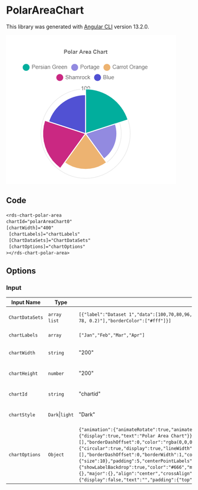 # PolarAreaChart

This library was generated with [Angular CLI](https://github.com/angular/angular-cli) version 13.2.0.

<p align="left">
<img src="../../assets/polarchart.png" alt="polarchart"/>
<p/>

## Code

`<rds-chart-polar-area`    
  `chartId="polarAreaChart0"`  
  `[chartWidth]="400"`  
 ` [chartLabels]="chartLabels"`  
 ` [ChartDataSets]="ChartDataSets"`  
 ` [chartOptions]="chartOptions"`  
`></rds-chart-polar-area> `  

## Options
### Input
<!-- prettier-ignore -->
| Input Name                  | Type                             |Example| Description                                                                  |
| --------------------------- | -------------------------------- |------------| ---------------------------------------------------------------------------- |
| `ChartDataSets`             | `array list`        |`[{"label":"Dataset 1","data":[100,70,80,96,87,77],"backgroundColor":["rgba(255, 99, 132, 0.2)","rgba(54, 162, 235, 0.2)","rgba(255, 206, 86, 0.2)","rgba(75, 192, 192, 0.2)","rgba(153, 102, 255, 0.2)","rgba(167, 145, 78, 0.2)"],"borderColor":["#fff"]}]`|Data set of the PolarAreChart
| `chartLabels`               | `array`                          | `["Jan","Feb","Mar","Apr"]`|Specify chart labels|
| `chartWidth`                |  `string`                       | "200"|Specify the width of the chart|
| `chartHeight`                |  `number`                       | "200"|Specify the width of the chart|
| `chartId`                |  `string`                       | "chartid"|Specify the ID of the chart|
| `chartStyle`                |  `Dark`\|`light`                       | "Dark"|Specify the style of the chart|
|`chartOptions`|`Object`|`{"animation":{"animateRotate":true,"animateScale":false},"responsive":true,"plugins":{"legend":{"position":"top","pointStyle":"line","labels":{"usePointStyle":true}},"tooltip":{"usePointStyle":true},"title":{"display":true,"text":"Polar Area Chart"}},"scales":{"r":{"axis":"r","type":"radialLinear","angleLines":{"display":false,"lineWidth":1,"borderDash":[],"borderDashOffset":0,"color":"rgba(0,0,0,0.1)"},"beginAtZero":true,"grid":{"circular":true,"display":true,"lineWidth":1,"drawBorder":true,"drawOnChartArea":true,"drawTicks":true,"tickLength":8,"offset":false,"borderDash":[],"borderDashOffset":0,"borderWidth":1,"color":"rgba(0,0,0,0.1)","borderColor":"rgba(0,0,0,0.1)"},"pointLabels":{"display":false,"backdropPadding":2,"font":{"size":10},"padding":5,"centerPointLabels":false,"color":"#666"},"startAngle":0,"display":true,"animate":true,"position":"chartArea","ticks":{"showLabelBackdrop":true,"color":"#666","minRotation":0,"maxRotation":50,"mirror":false,"textStrokeWidth":0,"textStrokeColor":"","padding":3,"display":true,"autoSkip":true,"autoSkipPadding":3,"labelOffset":0,"minor":{},"major":{},"align":"center","crossAlign":"near","backdropColor":"rgba(255, 255, 255, 0.75)","backdropPadding":2},"offset":false,"reverse":false,"bounds":"ticks","grace":0,"title":{"display":false,"text":"","padding":{"top":4,"bottom":4},"color":"#666"},"id":"r"}}}`|Chart options|

